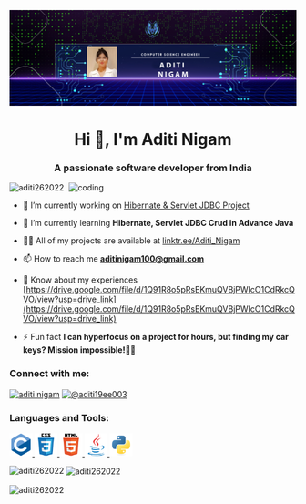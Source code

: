 ![logo](https://github.com/aditi262022/aditi262022/blob/42755334159f4a28f3a64899722f2b127c765f61/Github%20Banner.png)
<h1 align="center">Hi 👋, I'm Aditi Nigam</h1>
<h3 align="center">A passionate software developer from India</h3>

<img align = "right" alt = "coding" width = "400" src="https://cdn.dribbble.com/users/4055494/screenshots/15215756/media/d2b66c4ca0192aa26d103448b3d1518b.gif">

<p align="left"> <img src="https://komarev.com/ghpvc/?username=aditi262022&label=Profile%20views&color=0e75b6&style=flat" alt="aditi262022" /> </p>

- 🔭 I’m currently working on [Hibernate & Servlet JDBC Project](https://github.com/aditi262022/HibernateServletJdbcCrud.git)

- 🌱 I’m currently learning **Hibernate, Servlet JDBC Crud in Advance Java**

- 👨‍💻 All of my projects are available at [linktr.ee/Aditi_Nigam](linktr.ee/Aditi_Nigam)

- 📫 How to reach me **aditinigam100@gmail.com**

- 📄 Know about my experiences [https://drive.google.com/file/d/1Q91R8o5pRsEKmuQVBjPWIcO1CdRkcQVO/view?usp=drive_link](https://drive.google.com/file/d/1Q91R8o5pRsEKmuQVBjPWIcO1CdRkcQVO/view?usp=drive_link)

- ⚡ Fun fact **I can hyperfocus on a project for hours, but finding my car keys? Mission impossible!🔑😅**

<h3 align="left">Connect with me:</h3>
<p align="left">
<a href="https://linkedin.com/in/aditi nigam" target="blank"><img align="center" src="https://raw.githubusercontent.com/rahuldkjain/github-profile-readme-generator/master/src/images/icons/Social/linked-in-alt.svg" alt="aditi nigam" height="30" width="40" /></a>
<a href="https://www.hackerrank.com/@aditi19ee003" target="blank"><img align="center" src="https://raw.githubusercontent.com/rahuldkjain/github-profile-readme-generator/master/src/images/icons/Social/hackerrank.svg" alt="@aditi19ee003" height="30" width="40" /></a>
</p>

<h3 align="left">Languages and Tools:</h3>
<p align="left"> <a href="https://www.cprogramming.com/" target="_blank" rel="noreferrer"> <img src="https://raw.githubusercontent.com/devicons/devicon/master/icons/c/c-original.svg" alt="c" width="40" height="40"/> </a> <a href="https://www.w3schools.com/css/" target="_blank" rel="noreferrer"> <img src="https://raw.githubusercontent.com/devicons/devicon/master/icons/css3/css3-original-wordmark.svg" alt="css3" width="40" height="40"/> </a> <a href="https://www.w3.org/html/" target="_blank" rel="noreferrer"> <img src="https://raw.githubusercontent.com/devicons/devicon/master/icons/html5/html5-original-wordmark.svg" alt="html5" width="40" height="40"/> </a> <a href="https://www.java.com" target="_blank" rel="noreferrer"> <img src="https://raw.githubusercontent.com/devicons/devicon/master/icons/java/java-original.svg" alt="java" width="40" height="40"/> </a> <a href="https://www.python.org" target="_blank" rel="noreferrer"> <img src="https://raw.githubusercontent.com/devicons/devicon/master/icons/python/python-original.svg" alt="python" width="40" height="40"/> </a> </p>

<p><img align="left" src="https://github-readme-stats.vercel.app/api/top-langs?username=aditi262022&show_icons=true&locale=en&layout=compact" alt="aditi262022" /></p>

<p>&nbsp;<img align="center" src="https://github-readme-stats.vercel.app/api?username=aditi262022&show_icons=true&locale=en" alt="aditi262022" /></p>

<p><img align="center" src="https://github-readme-streak-stats.herokuapp.com/?user=aditi262022&" alt="aditi262022" /></p>
